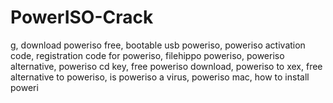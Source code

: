 # PowerISO-Crack
g, download poweriso free, bootable usb poweriso, poweriso activation code, registration code for poweriso, filehippo poweriso, poweriso alternative, poweriso cd key, free poweriso download, poweriso to xex, free alternative to poweriso, is poweriso a virus, poweriso mac, how to install poweri
